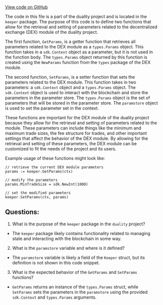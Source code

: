 [View code on GitHub](https://github.com/duality-labs/duality/dex/keeper/params.go)

The code in this file is a part of the duality project and is located in the `keeper` package. The purpose of this code is to define two functions that allow for the retrieval and setting of parameters related to the decentralized exchange (DEX) module of the duality project.

The first function, `GetParams`, is a getter function that retrieves all parameters related to the DEX module as a `types.Params` object. This function takes in a `sdk.Context` object as a parameter, but it is not used in the function body. The `types.Params` object returned by this function is created using the `NewParams` function from the `types` package of the DEX module.

The second function, `SetParams`, is a setter function that sets the parameters related to the DEX module. This function takes in two parameters: a `sdk.Context` object and a `types.Params` object. The `sdk.Context` object is used to interact with the blockchain and store the parameters in the parameter store. The `types.Params` object is the set of parameters that will be stored in the parameter store. The `paramstore` object is used to set the parameter set in the context.

These functions are important for the DEX module of the duality project because they allow for the retrieval and setting of parameters related to the module. These parameters can include things like the minimum and maximum trade sizes, the fee structure for trades, and other important settings that affect the behavior of the DEX module. By allowing for the retrieval and setting of these parameters, the DEX module can be customized to fit the needs of the project and its users.

Example usage of these functions might look like:

```
// retrieve the current DEX module parameters
params := keeper.GetParams(ctx)

// modify the parameters
params.MinTradeSize = sdk.NewInt(1000)

// set the modified parameters
keeper.SetParams(ctx, params)
```
## Questions: 
 1. What is the purpose of the `keeper` package in the `duality` project?
- The `keeper` package likely contains functionality related to managing state and interacting with the blockchain in some way.

2. What is the `paramstore` variable and where is it defined?
- The `paramstore` variable is likely a field of the `Keeper` struct, but its definition is not shown in this code snippet.

3. What is the expected behavior of the `GetParams` and `SetParams` functions?
- `GetParams` returns an instance of the `types.Params` struct, while `SetParams` sets the parameters in the `paramstore` using the provided `sdk.Context` and `types.Params` arguments.